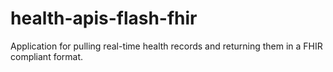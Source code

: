 # health-apis-flash-fhir
Application for pulling real-time health records and returning them in a FHIR compliant format.
